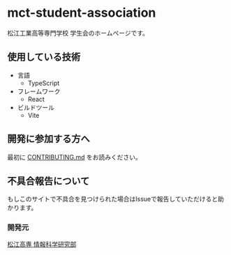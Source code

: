 # mct-student-association
松江工業高等専門学校 学生会のホームページです。

## 使用している技術
- 言語
  - TypeScript
- フレームワーク
  - React
- ビルドツール
  - Vite

## 開発に参加する方へ
最初に [CONTRIBUTING.md](./docs/CONTRIBUTING.md) をお読みください。

## 不具合報告について
もしこのサイトで不具合を見つけられた場合はIssueで報告していただけると助かります。

### 開発元
[松江高専 情報科学研究部](https://joken.dev)
